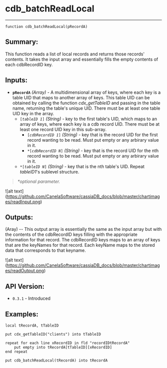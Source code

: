 # cdb_batchReadLocal
---
```
function cdb_batchReadLocal(pRecordA)
```
## Summary:
This function reads a list of local records and returns those records' contents. It takes the input array and essentially fills the empty contents of each cdbRecordID key.

## Inputs:
* **`pRecordA`** *(Array)* - A multidimensional array of keys, where each key is a table UID that maps to another array of keys. This table UID can be obtained by calling the function *cdx_getTableID* and passing in the table name, returning the table's unique UID. There must be at least one table UID key in the array.
    * `[`*`tableID 1`*`]` *(String)* - key to the first table's UID, which maps to an array of keys, where each key is a cdb record UID. There must be at least one record UID key in this sub-array.
    	* `[`*`cdbRecordID 1`*`]` *(String)* - key that is the record UID for the first record wanting to be read. Must put empty or any arbirary value in it.
    	* `*[`*`cdbRecordID N`*`]` *(String)* - key that is the record UID for the nth record wanting to be read. Must put empty or any arbirary value in it.
    * `*[`*`tableID N`*`]` *(String)* - key that is the nth table's UID. Repeat *tableID1*'s sublevel structure.

> _*optional parameter._

![alt text] (https://github.com/CanelaSoftware/cassiaDB_docs/blob/master/chartimages/readInput.png)
## Outputs:
(Aray) -- This output array is essentially the same as the input array but with the contents of the cdbRecordID keys filling with the appropriate information for that record. The cdbRecordID keys maps to an array of keys that are the keyNames for that record. Each keyName maps to the stored data that corresponds to that keyname.

![alt text] (https://github.com/CanelaSoftware/cassiaDB_docs/blob/master/chartimages/readOutput.png)


## API Version:
* `0.3.1` - Introduced

## Examples:
```
local tRecordA, tTableID
     
put cdx_getTableID("clients") into tTableID
     
repeat for each line xRecordID in fld "recordIDtRecordA"
	put empty into tRecordA[tTableID][xRecordID]
end repeat
     
put cdb_batchReadLocal(tRecordA) into tRecordA
```